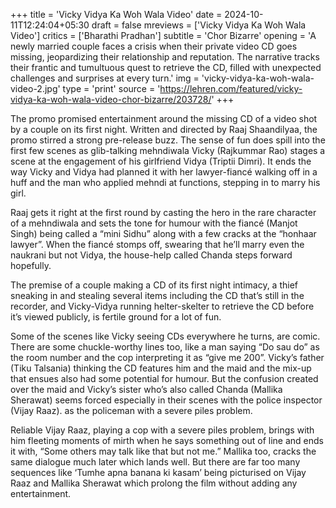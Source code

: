 +++
title = 'Vicky Vidya Ka Woh Wala Video'
date = 2024-10-11T12:24:04+05:30
draft = false
mreviews = ['Vicky Vidya Ka Woh Wala Video']
critics = ['Bharathi Pradhan']
subtitle = 'Chor Bizarre'
opening = 'A newly married couple faces a crisis when their private video CD goes missing, jeopardizing their relationship and reputation. The narrative tracks their frantic and tumultuous quest to retrieve the CD, filled with unexpected challenges and surprises at every turn.'
img = 'vicky-vidya-ka-woh-wala-video-2.jpg'
type = 'print'
source = 'https://lehren.com/featured/vicky-vidya-ka-woh-wala-video-chor-bizarre/203728/'
+++

The promo promised entertainment around the missing CD of a video shot by a couple on its first night. Written and directed by Raaj Shaandilyaa, the promo stirred a strong pre-release buzz. The sense of fun does spill into the first few scenes as glib-talking mehndiwala Vicky (Rajkummar Rao) stages a scene at the engagement of his girlfriend Vidya (Triptii Dimri). It ends the way Vicky and Vidya had planned it with her lawyer-fiancé walking off in a huff and the man who applied mehndi at functions, stepping in to marry his girl.

Raaj gets it right at the first round by casting the hero in the rare character of a mehndiwala and sets the tone for humour with the fiancé (Manjot Singh) being called a “mini Sidhu” along with a few cracks at the “honhaar lawyer”. When the fiancé stomps off, swearing that he’ll marry even the naukrani but not Vidya, the house-help called Chanda steps forward hopefully.

The premise of a couple making a CD of its first night intimacy, a thief sneaking in and stealing several items including the CD that’s still in the recorder, and Vicky-Vidya running helter-skelter to retrieve the CD before it’s viewed publicly, is fertile ground for a lot of fun.

Some of the scenes like Vicky seeing CDs everywhere he turns, are comic. There are some chuckle-worthy lines too, like a man saying “Do sau do” as the room number and the cop interpreting it as “give me 200”. Vicky’s father (Tiku Talsania) thinking the CD features him and the maid and the mix-up that ensues also had some potential for humour. But the confusion created over the maid and Vicky’s sister who’s also called Chanda (Mallika Sherawat) seems forced especially in their scenes with the police inspector (Vijay Raaz). as the policeman with a severe piles problem.

Reliable Vijay Raaz, playing a cop with a severe piles problem, brings with him fleeting moments of mirth when he says something out of line and ends it with, “Some others may talk like that but not me.” Mallika too, cracks the same dialogue much later which lands well. But there are far too many sequences like ‘Tumhe apna banana ki kasam’ being picturised on Vijay Raaz and Mallika Sherawat which prolong the film without adding any entertainment.
